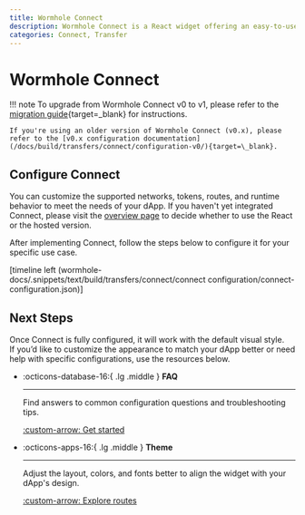 ```yaml
---
title: Wormhole Connect
description: Wormhole Connect is a React widget offering an easy-to-use interface to facilitate cross-chain asset transfers via Wormhole directly in a web application.
categories: Connect, Transfer
---
```


# Wormhole Connect

!!! note
    To upgrade from Wormhole Connect v0 to v1, please refer to the [migration guide](/docs/build/transfers/connect/upgrade/){target=\_blank} for instructions.

    If you're using an older version of Wormhole Connect (v0.x), please refer to the [v0.x configuration documentation](/docs/build/transfers/connect/configuration-v0/){target=\_blank}.

## Configure Connect

You can customize the supported networks, tokens, routes, and runtime behavior to meet the needs of your dApp. If you haven't yet integrated Connect, please visit the [overview page](/docs/build/transfers/connect/overview/#integrate-connect) to decide whether to use the React or the hosted version.

After implementing Connect, follow the steps below to configure it for your specific use case.

[timeline left (wormhole-docs/.snippets/text/build/transfers/connect/connect configuration/connect-configuration.json)]

## Next Steps

Once Connect is fully configured, it will work with the default visual style.  
If you’d like to customize the appearance to match your dApp better or need help with specific configurations, use the resources below.

<div class="grid cards" markdown>

-   :octicons-database-16:{ .lg .middle } **FAQ**

    ---

    Find answers to common configuration questions and troubleshooting tips.


    [:custom-arrow: Get started](/docs/build/transfers/connect/configuration/configure-data/)

-   :octicons-apps-16:{ .lg .middle } **Theme**

    ---

    Adjust the layout, colors, and fonts better to align the widget with your dApp's design.

    [:custom-arrow: Explore routes](/docs/build/transfers/connect/configuration/configure-theme/)

</div>